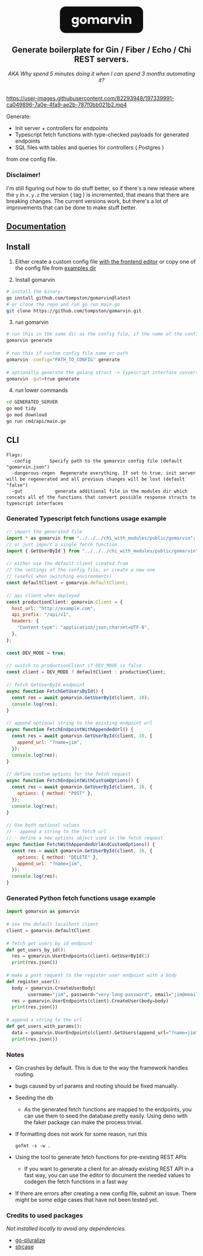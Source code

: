 <h4 align="center">
<img src="./assets/gomarvin.svg" height="70">

<h2 align="center">Generate boilerplate for Gin / Fiber / Echo / Chi REST servers.</h2>

<div align="center"> <em>AKA Why spend 5 minutes doing it when I can spend 3 months automating it?</em> </div>

<br/>

https://user-images.githubusercontent.com/82293948/197339991-ca049896-7a0e-4fa9-ae2b-787f0bb021b2.mp4

Generate:

- Init server + controllers for endpoints
- Typescript fetch functions with type-checked payloads for generated endpoints
- SQL files with tables and queries for controllers ( Postgres )

from one config file.

### Disclaimer!

I'm still figuring out how to do stuff better, so if there's a new release where the `y` in `x.y.z` the version ( tag ) is incremented, that means that there are breaking changes. The current versions work, but there's a lot of improvements that can be done to make stuff better.

## [Documentation](https://gomarvin.pages.dev/docs)

## Install

1.  Either create a custom config file [with the frontend editor](https://gomarvin.pages.dev/) or copy one of the config file from [examples dir](https://github.com/tompston/gomarvin/tree/main/examples)

2.  Install gomarvin

```bash
# install the binary
go install github.com/tompston/gomarvin@latest
# or clone the repo and run go run main.go
git clone https://github.com/tompston/gomarvin.git
```

3. run gomarvin

```bash
# run this in the same dir as the config file, if the name of the config is "gomarvin.json"
gomarvin generate

# run this if custom config file name or path
gomarvin -config="PATH_TO_CONFIG" generate

# optionally generate the golang struct -> typescript interface converters
gomarvin -gut=true generate
```

4. run lower commands

```bash
cd GENERATED_SERVER
go mod tidy
go mod download
go run cmd/api/main.go
```

## CLI

```
Flags:
  -config		Specify path to the gomarvin config file (default "gomarvin.json")
  -dangerous-regen	Regenerate everything. If set to true, init server will be regenerated and all previous changes will be lost (default "false")
  -gut            generate additional file in the modules dir which concats all of the functions that convert possible response structs to typescript interfaces
```

### Generated Typescript fetch functions usage example

```js
// import the generated file
import * as gomarvin from "../../../chi_with_modules/public/gomarvin";
// or just import a single fetch function
import { GetUserById } from "../../../chi_with_modules/public/gomarvin";

// either use the default client created from
// the settings of the config file, or create a new one
// (useful when switching environments)
const defaultClient = gomarvin.defaultClient;

// api client when deployed
const productionClient: gomarvin.Client = {
  host_url: "http://example.com",
  api_prefix: "/api/v1",
  headers: {
    "Content-type": "application/json;charset=UTF-8",
  },
};

const DEV_MODE = true;

// switch to productionClient if DEV_MODE is false
const client = DEV_MODE ? defaultClient : productionClient;

// fetch GetUserById endpoint
async function FetchGetUsersById() {
  const res = await gomarvin.GetUserById(client, 10);
  console.log(res);
}

// append optional string to the existing endpoint url
async function FetchEndpointWithAppendedUrl() {
  const res = await gomarvin.GetUserById(client, 10, {
    append_url: "?name=jim",
  });
  console.log(res);
}

// define custom options for the fetch request
async function FetchEndpointWithCustomOptions() {
  const res = await gomarvin.GetUserById(client, 10, {
    options: { method: "POST" },
  });
  console.log(res);
}

// Use both optional values
// - append a string to the fetch url
// - define a new options object used in the fetch request
async function FetchWithAppendedUrlAndCustomOptions() {
  const res = await gomarvin.GetUserById(client, 10, {
    options: { method: "DELETE" },
    append_url: "?name=jim",
  });
  console.log(res);
}
```

### Generated Python fetch functions usage example

```python
import gomarvin as gomarvin

# use the default localhost client
client = gomarvin.defaultClient

# fetch get users by id endpoint
def get_users_by_id():
  res = gomarvin.UserEndpoints(client).GetUserById(1)
  print(res.json())

# make a post request to the register user endpoint with a body
def register_user():
  body = gomarvin.CreateUserBody(
        username="jim", password="very-long-password", email="jim@email.com")
  res = gomarvin.UserEndpoints(client).CreateUser(body=body)
  print(res.json())

# append a string to the url
def get_users_with_params():
  data = gomarvin.UserEndpoints(client).GetUsers(append_url="?name=jim") 
  print(res.json())

```

### Notes

- Gin crashes by default. This is due to the way the framework handles routing.

- bugs caused by url params and routing should be fixed manually.

- Seeding the db
  - As the generated fetch functions are mapped to the endpoints, you can use them to seed the database pretty easily. Using deno with the faker package can make the process trivial.
- If formatting does not work for some reason, run this

  ```
  gofmt -s -w .
  ```

- Using the tool to generate fetch functions for pre-existing REST APIs

  - If you want to generate a client for an already existing REST API in a fast way, you can use the editor to document the needed values to codegen the fetch functions in a fast way

- If there are errors after creating a new config file, submit an issue. There might be some edge cases that have not been tested yet.

### Credits to used packages

_Not installed locally to avoid any dependencies._

- [go-pluralize](https://github.com/gertd/go-pluralize)
- [strcase](https://github.com/iancoleman/strcase)

<!--

# run a local example
GOOS=darwin GOARCH=arm64 go build -o gomarvin main.go

# release
git add .
git commit -m "gomarvin: release v0.10.0"
git tag v0.10.0
git push origin v0.10.0
GOPROXY=proxy.golang.org go list -m github.com/tompston/gomarvin@v0.10.0


# create a new branch
git branch BRANCH_NAME
# switch to branch
git checkout BRANCH_NAME

# merge new branch to main branch
git checkout main
git merge v0.8.x

go run cmd/api/main.go

qweqwe
-->
